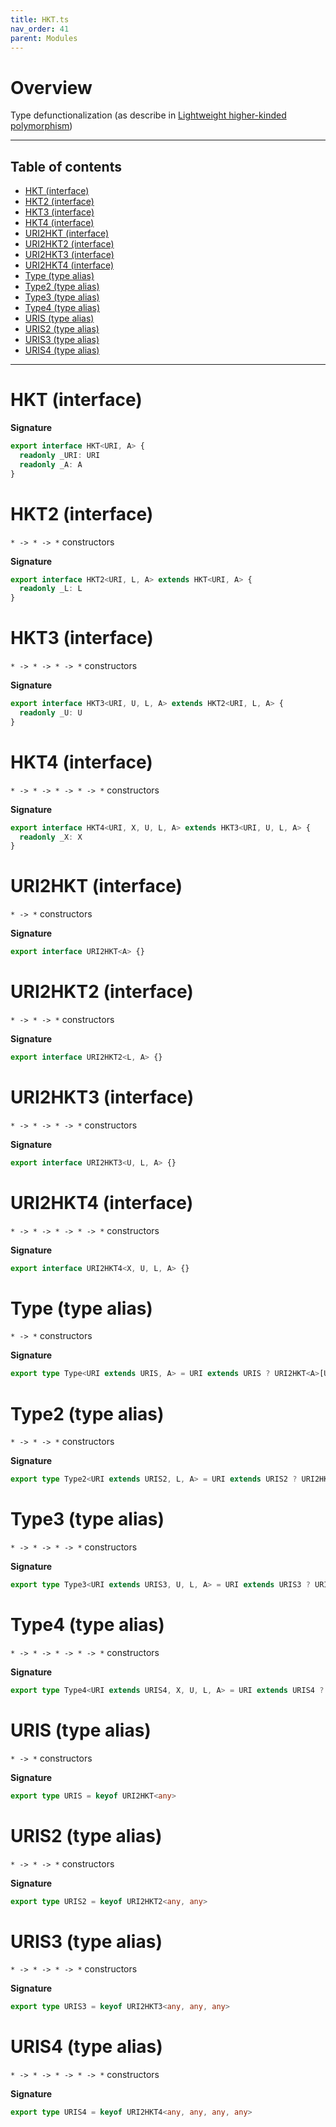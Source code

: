 ```yaml
---
title: HKT.ts
nav_order: 41
parent: Modules
---
```


# Overview

Type defunctionalization (as describe in [Lightweight higher-kinded polymorphism](https://www.cl.cam.ac.uk/~jdy22/papers/lightweight-higher-kinded-polymorphism.pdf))

---

<h2 class="text-delta">Table of contents</h2>

- [HKT (interface)](#hkt-interface)
- [HKT2 (interface)](#hkt2-interface)
- [HKT3 (interface)](#hkt3-interface)
- [HKT4 (interface)](#hkt4-interface)
- [URI2HKT (interface)](#uri2hkt-interface)
- [URI2HKT2 (interface)](#uri2hkt2-interface)
- [URI2HKT3 (interface)](#uri2hkt3-interface)
- [URI2HKT4 (interface)](#uri2hkt4-interface)
- [Type (type alias)](#type-type-alias)
- [Type2 (type alias)](#type2-type-alias)
- [Type3 (type alias)](#type3-type-alias)
- [Type4 (type alias)](#type4-type-alias)
- [URIS (type alias)](#uris-type-alias)
- [URIS2 (type alias)](#uris2-type-alias)
- [URIS3 (type alias)](#uris3-type-alias)
- [URIS4 (type alias)](#uris4-type-alias)

---

# HKT (interface)

**Signature**

```ts
export interface HKT<URI, A> {
  readonly _URI: URI
  readonly _A: A
}
```

# HKT2 (interface)

`* -> * -> *` constructors

**Signature**

```ts
export interface HKT2<URI, L, A> extends HKT<URI, A> {
  readonly _L: L
}
```

# HKT3 (interface)

`* -> * -> * -> *` constructors

**Signature**

```ts
export interface HKT3<URI, U, L, A> extends HKT2<URI, L, A> {
  readonly _U: U
}
```

# HKT4 (interface)

`* -> * -> * -> * -> *` constructors

**Signature**

```ts
export interface HKT4<URI, X, U, L, A> extends HKT3<URI, U, L, A> {
  readonly _X: X
}
```

# URI2HKT (interface)

`* -> *` constructors

**Signature**

```ts
export interface URI2HKT<A> {}
```

# URI2HKT2 (interface)

`* -> * -> *` constructors

**Signature**

```ts
export interface URI2HKT2<L, A> {}
```

# URI2HKT3 (interface)

`* -> * -> * -> *` constructors

**Signature**

```ts
export interface URI2HKT3<U, L, A> {}
```

# URI2HKT4 (interface)

`* -> * -> * -> * -> *` constructors

**Signature**

```ts
export interface URI2HKT4<X, U, L, A> {}
```

# Type (type alias)

`* -> *` constructors

**Signature**

```ts
export type Type<URI extends URIS, A> = URI extends URIS ? URI2HKT<A>[URI] : any
```

# Type2 (type alias)

`* -> * -> *` constructors

**Signature**

```ts
export type Type2<URI extends URIS2, L, A> = URI extends URIS2 ? URI2HKT2<L, A>[URI] : any
```

# Type3 (type alias)

`* -> * -> * -> *` constructors

**Signature**

```ts
export type Type3<URI extends URIS3, U, L, A> = URI extends URIS3 ? URI2HKT3<U, L, A>[URI] : any
```

# Type4 (type alias)

`* -> * -> * -> * -> *` constructors

**Signature**

```ts
export type Type4<URI extends URIS4, X, U, L, A> = URI extends URIS4 ? URI2HKT4<X, U, L, A>[URI] : any
```

# URIS (type alias)

`* -> *` constructors

**Signature**

```ts
export type URIS = keyof URI2HKT<any>
```

# URIS2 (type alias)

`* -> * -> *` constructors

**Signature**

```ts
export type URIS2 = keyof URI2HKT2<any, any>
```

# URIS3 (type alias)

`* -> * -> * -> *` constructors

**Signature**

```ts
export type URIS3 = keyof URI2HKT3<any, any, any>
```

# URIS4 (type alias)

`* -> * -> * -> * -> *` constructors

**Signature**

```ts
export type URIS4 = keyof URI2HKT4<any, any, any, any>
```
